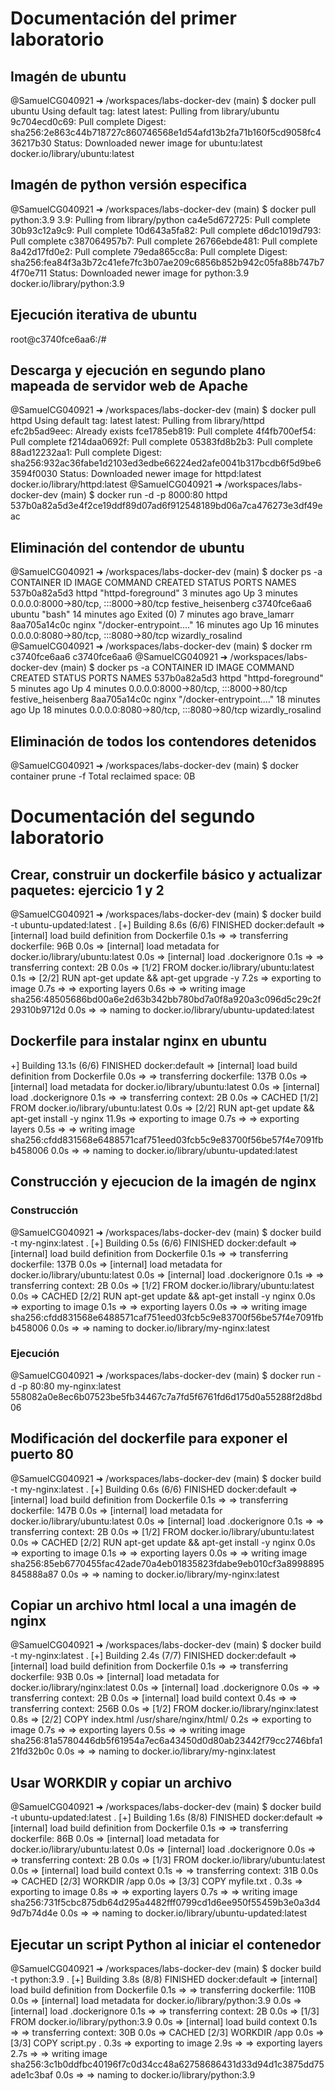 # Documentación del primer laboratorio

## Imagén de ubuntu
@SamuelCG040921 ➜ /workspaces/labs-docker-dev (main) $ docker pull ubuntu
Using default tag: latest
latest: Pulling from library/ubuntu
9c704ecd0c69: Pull complete 
Digest: sha256:2e863c44b718727c860746568e1d54afd13b2fa71b160f5cd9058fc436217b30
Status: Downloaded newer image for ubuntu:latest
docker.io/library/ubuntu:latest

## Imagén de python versión especifica
@SamuelCG040921 ➜ /workspaces/labs-docker-dev (main) $ docker pull python:3.9
3.9: Pulling from library/python
ca4e5d672725: Pull complete 
30b93c12a9c9: Pull complete 
10d643a5fa82: Pull complete 
d6dc1019d793: Pull complete 
c387064957b7: Pull complete 
26766ebde481: Pull complete 
8a42d17fd0e2: Pull complete 
79eda865cc8a: Pull complete 
Digest: sha256:fea84f3a3b72c41efe7fc3b07ae209c6856b852b942c05fa88b747b74f70e711
Status: Downloaded newer image for python:3.9
docker.io/library/python:3.9

## Ejecución iterativa de ubuntu
root@c3740fce6aa6:/# 

## Descarga y ejecución en segundo plano mapeada de servidor web de Apache
@SamuelCG040921 ➜ /workspaces/labs-docker-dev (main) $ docker pull httpd
Using default tag: latest
latest: Pulling from library/httpd
efc2b5ad9eec: Already exists 
fce1785eb819: Pull complete 
4f4fb700ef54: Pull complete 
f214daa0692f: Pull complete 
05383fd8b2b3: Pull complete 
88ad12232aa1: Pull complete 
Digest: sha256:932ac36fabe1d2103ed3edbe66224ed2afe0041b317bcdb6f5d9be63594f0030
Status: Downloaded newer image for httpd:latest
docker.io/library/httpd:latest
@SamuelCG040921 ➜ /workspaces/labs-docker-dev (main) $ docker run -d -p 8000:80 httpd
537b0a82a5d3e4f2ce19ddf89d07ad6f912548189bd06a7ca476273e3df49eac

## Eliminación del contendor de ubuntu
@SamuelCG040921 ➜ /workspaces/labs-docker-dev (main) $ docker ps -a
CONTAINER ID   IMAGE     COMMAND                  CREATED          STATUS                     PORTS                                   NAMES
537b0a82a5d3   httpd     "httpd-foreground"       3 minutes ago    Up 3 minutes               0.0.0.0:8000->80/tcp, :::8000->80/tcp   festive_heisenberg
c3740fce6aa6   ubuntu    "bash"                   14 minutes ago   Exited (0) 7 minutes ago                                           brave_lamarr
8aa705a14c0c   nginx     "/docker-entrypoint.…"   16 minutes ago   Up 16 minutes              0.0.0.0:8080->80/tcp, :::8080->80/tcp   wizardly_rosalind
@SamuelCG040921 ➜ /workspaces/labs-docker-dev (main) $ docker rm c3740fce6aa6
c3740fce6aa6
@SamuelCG040921 ➜ /workspaces/labs-docker-dev (main) $ docker ps -a
CONTAINER ID   IMAGE     COMMAND                  CREATED          STATUS          PORTS                                   NAMES
537b0a82a5d3   httpd     "httpd-foreground"       5 minutes ago    Up 4 minutes    0.0.0.0:8000->80/tcp, :::8000->80/tcp   festive_heisenberg
8aa705a14c0c   nginx     "/docker-entrypoint.…"   18 minutes ago   Up 18 minutes   0.0.0.0:8080->80/tcp, :::8080->80/tcp   wizardly_rosalind

## Eliminación de todos los contendores detenidos 
@SamuelCG040921 ➜ /workspaces/labs-docker-dev (main) $ docker container prune -f
Total reclaimed space: 0B

# Documentación del segundo laboratorio

## Crear, construir un dockerfile básico y actualizar paquetes: ejercicio 1 y 2
@SamuelCG040921 ➜ /workspaces/labs-docker-dev (main) $ docker build -t ubuntu-updated:latest .
[+] Building 8.6s (6/6) FINISHED                                                                                                   docker:default
 => [internal] load build definition from Dockerfile                                                                                         0.1s
 => => transferring dockerfile: 96B                                                                                                          0.0s
 => [internal] load metadata for docker.io/library/ubuntu:latest                                                                             0.0s
 => [internal] load .dockerignore                                                                                                            0.1s
 => => transferring context: 2B                                                                                                              0.0s
 => [1/2] FROM docker.io/library/ubuntu:latest                                                                                               0.1s
 => [2/2] RUN apt-get update && apt-get upgrade -y                                                                                           7.2s
 => exporting to image                                                                                                                       0.7s 
 => => exporting layers                                                                                                                      0.6s 
 => => writing image sha256:48505686bd00a6e2d63b342bb780bd7a0f8a920a3c096d5c29c2f29310b9712d                                                 0.0s 
 => => naming to docker.io/library/ubuntu-updated:latest   

 ## Dockerfile para instalar nginx en ubuntu
 +] Building 13.1s (6/6) FINISHED                                                                                                  docker:default
 => [internal] load build definition from Dockerfile                                                                                         0.0s
 => => transferring dockerfile: 137B                                                                                                         0.0s
 => [internal] load metadata for docker.io/library/ubuntu:latest                                                                             0.0s
 => [internal] load .dockerignore                                                                                                            0.1s
 => => transferring context: 2B                                                                                                              0.0s
 => CACHED [1/2] FROM docker.io/library/ubuntu:latest                                                                                        0.0s
 => [2/2] RUN apt-get update && apt-get install -y nginx                                                                                    11.9s
 => exporting to image                                                                                                                       0.7s 
 => => exporting layers                                                                                                                      0.5s 
 => => writing image sha256:cfdd831568e6488571caf751eed03fcb5c9e83700f56be57f4e7091fbb458006                                                 0.0s 
 => => naming to docker.io/library/ubuntu-updated:latest  

 ## Construcción y ejecucion de la imagén de nginx

 ### Construcción
 @SamuelCG040921 ➜ /workspaces/labs-docker-dev (main) $ docker build -t my-nginx:latest .
[+] Building 0.5s (6/6) FINISHED                                                                                                   docker:default
 => [internal] load build definition from Dockerfile                                                                                         0.1s
 => => transferring dockerfile: 137B                                                                                                         0.0s
 => [internal] load metadata for docker.io/library/ubuntu:latest                                                                             0.0s
 => [internal] load .dockerignore                                                                                                            0.1s
 => => transferring context: 2B                                                                                                              0.0s
 => [1/2] FROM docker.io/library/ubuntu:latest                                                                                               0.0s
 => CACHED [2/2] RUN apt-get update && apt-get install -y nginx                                                                              0.0s
 => exporting to image                                                                                                                       0.1s
 => => exporting layers                                                                                                                      0.0s
 => => writing image sha256:cfdd831568e6488571caf751eed03fcb5c9e83700f56be57f4e7091fbb458006                                                 0.0s
 => => naming to docker.io/library/my-nginx:latest  

 ### Ejecución
 @SamuelCG040921 ➜ /workspaces/labs-docker-dev (main) $ docker run -d -p 80:80 my-nginx:latest
558082a0e8ec6b07523be5fb34467c7a7fd5f6761fd6d175d0a55288f2d8bd06

## Modificación del dockerfile para exponer el puerto 80
@SamuelCG040921 ➜ /workspaces/labs-docker-dev (main) $ docker build -t my-nginx:latest .
[+] Building 0.6s (6/6) FINISHED                                                                                                   docker:default
 => [internal] load build definition from Dockerfile                                                                                         0.1s
 => => transferring dockerfile: 147B                                                                                                         0.0s
 => [internal] load metadata for docker.io/library/ubuntu:latest                                                                             0.0s
 => [internal] load .dockerignore                                                                                                            0.1s
 => => transferring context: 2B                                                                                                              0.0s
 => [1/2] FROM docker.io/library/ubuntu:latest                                                                                               0.0s
 => CACHED [2/2] RUN apt-get update && apt-get install -y nginx                                                                              0.0s
 => exporting to image                                                                                                                       0.1s
 => => exporting layers                                                                                                                      0.0s
 => => writing image sha256:85eb6770455fac42ade70a4eb01835823fdabe9eb010cf3a8998895845888a87                                                 0.0s
 => => naming to docker.io/library/my-nginx:latest   

 ## Copiar un archivo html local a una imagén de nginx
 @SamuelCG040921 ➜ /workspaces/labs-docker-dev (main) $ docker build -t my-nginx:latest .
[+] Building 2.4s (7/7) FINISHED                                                                                                   docker:default
 => [internal] load build definition from Dockerfile                                                                                         0.1s
 => => transferring dockerfile: 93B                                                                                                          0.0s
 => [internal] load metadata for docker.io/library/nginx:latest                                                                              0.0s
 => [internal] load .dockerignore                                                                                                            0.0s
 => => transferring context: 2B                                                                                                              0.0s
 => [internal] load build context                                                                                                            0.4s
 => => transferring context: 256B                                                                                                            0.0s
 => [1/2] FROM docker.io/library/nginx:latest                                                                                                0.8s
 => [2/2] COPY index.html /usr/share/nginx/html/                                                                                             0.2s
 => exporting to image                                                                                                                       0.7s
 => => exporting layers                                                                                                                      0.5s
 => => writing image sha256:81a5780446db5f61954a7ec6a43450d0d80ab23442f79cc2746bfa121fd32b0c                                                 0.0s
 => => naming to docker.io/library/my-nginx:latest  

 ## Usar WORKDIR y copiar un archivo

@SamuelCG040921 ➜ /workspaces/labs-docker-dev (main) $ docker build -t ubuntu-updated:latest .
[+] Building 1.6s (8/8) FINISHED                                                                                                   docker:default
 => [internal] load build definition from Dockerfile                                                                                         0.1s
 => => transferring dockerfile: 86B                                                                                                          0.0s
 => [internal] load metadata for docker.io/library/ubuntu:latest                                                                             0.0s
 => [internal] load .dockerignore                                                                                                            0.0s
 => => transferring context: 2B                                                                                                              0.0s
 => [1/3] FROM docker.io/library/ubuntu:latest                                                                                               0.0s
 => [internal] load build context                                                                                                            0.1s
 => => transferring context: 31B                                                                                                             0.0s
 => CACHED [2/3] WORKDIR /app                                                                                                                0.0s
 => [3/3] COPY myfile.txt .                                                                                                                  0.3s
 => exporting to image                                                                                                                       0.8s
 => => exporting layers                                                                                                                      0.7s
 => => writing image sha256:731f5cbc875db64d295a4482fff0799cd1d6ee950f55459b3e0a3d49d7b74d4e                                                 0.0s
 => => naming to docker.io/library/ubuntu-updated:latest 


## Ejecutar un script Python al iniciar el contenedor
 @SamuelCG040921 ➜ /workspaces/labs-docker-dev (main) $ docker build -t python:3.9 . 
[+] Building 3.8s (8/8) FINISHED                                                                                                   docker:default
 => [internal] load build definition from Dockerfile                                                                                         0.1s
 => => transferring dockerfile: 110B                                                                                                         0.0s
 => [internal] load metadata for docker.io/library/python:3.9                                                                                0.0s
 => [internal] load .dockerignore                                                                                                            0.1s
 => => transferring context: 2B                                                                                                              0.0s
 => [1/3] FROM docker.io/library/python:3.9                                                                                                  0.0s
 => [internal] load build context                                                                                                            0.1s
 => => transferring context: 30B                                                                                                             0.0s
 => CACHED [2/3] WORKDIR /app                                                                                                                0.0s
 => [3/3] COPY script.py .                                                                                                                   0.3s
 => exporting to image                                                                                                                       2.9s
 => => exporting layers                                                                                                                      2.7s
 => => writing image sha256:3c1b0ddfbc40196f7c0d34cc48a62758686431d33d94d1c3875dd75ade1c3baf                                                 0.0s
 => => naming to docker.io/library/python:3.9     